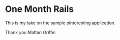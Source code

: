 # One Month Rails

This is my take on the sample pinteresting application.

Thank you Mattan Griffel.